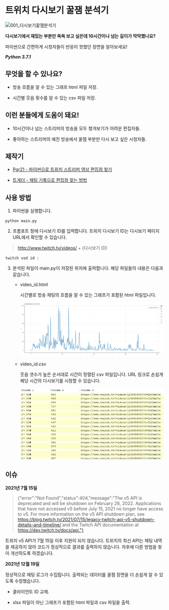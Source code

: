 # 트위치 다시보기 꿀잼 분석기

![001_다시보기꿀잼분석기](https://user-images.githubusercontent.com/46725061/146645415-42163414-2fbd-4612-b840-825449993f75.png)

**다시보기에서 재밌는 부분만 쏙쏙 보고 싶은데 10시간이나 넘는 길이가 막막했나요?**

파이썬으로 간편하게 시청자들이 반응이 핫했던 장면을 알아보세요!

***Python 3.7.1***

## 무엇을 할 수 있나요?

- 방송 흐름을 알 수 있는 그래프 html 파일 저장.

- 시간별 웃음 횟수를 알 수 있는 csv 파일 저장.

## 이런 분들에게 도움이 돼요!

- 10시간이나 넘는 스트리머의 방송을 모두 챙겨보기가 어려운 편집자들.

- 좋아하는 스트리머의 예전 방송에서 꿀잼 부분만 다시 보고 싶은 시청자들.

## 제작기

- [Pgr21 - 파이썬으로 트위치 스트리머 영상 편집점 찾기](https://pgr21.com/freedom/81638)

- [트게더 - 채팅 기록으로 편집점 찾는 방법](https://tgd.kr/c/editorssquare/26984072)

## 사용 방법

1. 파이썬을 실행합니다.

```
python main.py
```

2. 프롬포트 창에 다시보기 ID를 입력합니다. 트위치 다시보기 ID는 다시보기 페이지 URL에서 확인할 수 있습니다.

> http://www.twitch.tv/videos/ + (다시보기 ID)

```
twitch vod id : 
```

3. 분석된 파일이 main.py이 저장된 위치에 출력합니다. 해당 파일들의 내용은 다음과 같습니다.
   
   - video_id.html
     
     시간별로 방송 채팅의 흐름을 알 수 있는 그래프가 포함된 html 파일입니다.
     
     ![001.PNG](https://github.com/tomisblue96/twitch-laughter-chat-analyzer/blob/main/img/001.PNG?raw=true)
   
   - video_id.csv
     
     웃음 갯수가 높은 순서대로 시간이 정렬된 csv 파일입니다. URL 링크로 손쉽게 해당 시간의 다시보기를 시청할 수 있습니다.
     
     ![002.PNG](https://github.com/tomisblue96/twitch-laughter-chat-analyzer/blob/main/img/002.PNG?raw=true)

## 이슈

**2021년 7월 15일**

> {"error":"Not Found","status":404,"message":"The v5 API is deprecated and will be shutdown on February 28, 2022. Applications that have not accessed v5 before July 15, 2021 no longer have access to v5. For more information on the v5 API shutdown plan, see https://blog.twitch.tv/2021/07/15/legacy-twitch-api-v5-shutdown-details-and-timeline/ and the Twitch API documentation at https://dev.twitch.tv/docs/api."}

트위치 v5 API가 7월 15일 이후 지원이 되지 않습니다. 트위치의 최신 API는 채팅 내역을 제공하지 않아 코드가 정상적으로 결과를 출력하지 않습니다. 차후에 다른 방법을 찾아 개선하도록 하겠습니다.

**2021년 12월 19일**

정상적으로 채팅 로그가 수집됩니다. 출력되는 데이터를 꿀잼 장면을 더 손쉽게 알 수 있도록 수정했습니다.

- 클라이언트 ID 교체.

- xlsx 파일이 아닌 그래프가 포함된 html 파일과 csv 파일을 출력.

### 
